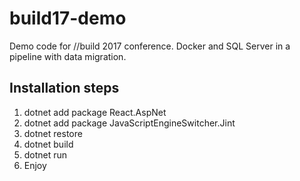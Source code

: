 # build17-demo
Demo code for //build 2017 conference. Docker and SQL Server in a pipeline with data migration.

## Installation steps
1. dotnet add package React.AspNet
1. dotnet add package JavaScriptEngineSwitcher.Jint
1. dotnet restore
1. dotnet build 
1. dotnet run
1. Enjoy
